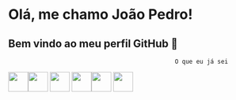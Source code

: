# Olá, me chamo João Pedro! 
## Bem vindo ao meu perfil GitHub 👋

                                                   O que eu já sei

<img src="https://cdn.jsdelivr.net/gh/devicons/devicon/icons/html5/html5-original.svg" height="40" width="40"/><img src="https://cdn.jsdelivr.net/gh/devicons/devicon/icons/css3/css3-original.svg" height="40" width="40"  /> <img src="https://cdn.jsdelivr.net/gh/devicons/devicon/icons/javascript/javascript-original.svg" height="40" width="40" /> <img src="https://cdn.jsdelivr.net/gh/devicons/devicon/icons/angularjs/angularjs-original.svg" height="40" width="40"  /><img src="https://cdn.jsdelivr.net/gh/devicons/devicon/icons/react/react-original.svg" height="40" width="40" /> <img src="https://cdn.jsdelivr.net/gh/devicons/devicon/icons/typescript/typescript-original.svg" height="40" width="40" />









